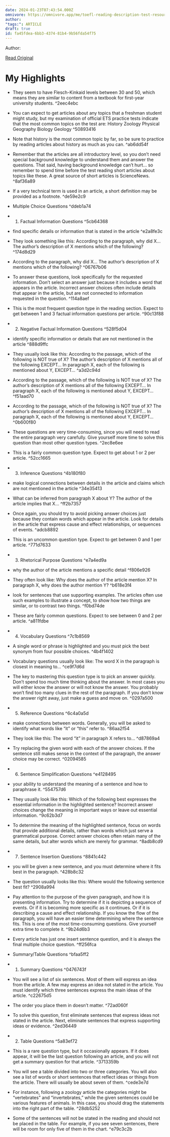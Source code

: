 ```yaml
---
date: 2024-01-23T07:43:54.000Z
omnivore: https://omnivore.app/me/toefl-reading-description-test-resources-18d3538dd5e
author: 
"tags:": ARTICLE
draft: true
id: fa45fdea-6bb3-4374-81b4-9b56fda54f75
---
```


Author: 

[Read Original](https://www.toeflresources.com/toefl-reading-description/)

# My Highlights

- They seem to have Flesch-Kinkaid levels between 30 and 50, which means they are similar to content from a textbook for first-year university students. ^2eec4ebc

- You can expect to get articles about any topics that a freshman student might study, but my examination of official ETS practice tests indicate that the most common topics on the test are:
History
Zoology
Physical Geography
Biology
Geology ^50893416

- Note that history is the most common topic by far, so be sure to practice by reading articles about history as much as you can. ^ab6dd54f

- Remember that the articles are all introductory level, so you don’t need special background knowledge to understand them and answer the questions. That said, having background knowledge can’t hurt… so remember to spend time before the test reading short articles about topics like these. A great source of short articles is ScienceNews. ^8af36a89

- If a very technical term is used in an article, a short definition may be provided as a footnote. ^de59e2c9

- Multiple Choice Questions ^ddeb1a74

- 1. Factual Information Questions ^5cb64368

- find specific details or information that is stated in the article ^e2a8fe3c

- They look something like this:
According to the paragraph, why did X…
The author’s description of X mentions which of the following? ^174d8d29

- According to the paragraph, why did X…
The author’s description of X mentions which of the following? ^06767b06

- To answer these questions, look specifically for the requested information. Don’t select an answer just because it includes a word that appears in the article. Incorrect answer choices often include details that appear in the article, but are not connected to information requested in the question. ^114a8aef

- This is the most frequent question type in the reading section. Expect to get between 1 and 3 factual information questions per article. ^90c13f88

- 2. Negative Factual Information Questions ^528f5d04

- identify specific information or details that are not mentioned in the article ^888d9ffc

- They usually look like this:
According to the passage, which of the following is NOT true of X?
The author’s description of X mentions all of the following EXCEPT…
In paragraph X, each of the following is mentioned about Y, EXCEPT… ^a3d2c94d

- According to the passage, which of the following is NOT true of X?
The author’s description of X mentions all of the following EXCEPT…
In paragraph X, each of the following is mentioned about Y, EXCEPT… ^f51aad70

- According to the passage, which of the following is NOT true of X?
The author’s description of X mentions all of the following EXCEPT…
In paragraph X, each of the following is mentioned about Y, EXCEPT… ^0b600f80

- These questions are very time-consuming, since you will need to read the entire paragraph very carefully. Give yourself more time to solve this question than most other question types. ^2ec8e6ee

- This is a fairly common question type. Expect to get about 1 or 2 per article. ^52cc1665

- 3. Inference Questions ^4b180f80

- make logical connections between details in the article and claims which are not mentioned in the article ^34e35413

- What can be inferred from paragraph X about Y?
The author of the article implies that X… ^ff2b7357

- Once again, you should try to avoid picking answer choices just because they contain words which appear in the article. Look for details in the article that express cause and effect relationships, or sequences of events. ^adcb8892

- This is an uncommon question type. Expect to get between 0 and 1 per article. ^771d7633

- 3. Rhetorical Purpose Questions ^e7a4ed9a

- why the author of the article mentions a specific detail ^f806e926

- They often look like:
Why does the author of the article mention X?
In paragraph X, why does the author mention Y? ^b618e3f4

- look for sentences that use supporting examples. The articles often use such examples to illustrate a concept, to show how two things are similar, or to contrast two things. ^f0bd74de

- These are fairly common questions. Expect to see between 0 and 2 per article. ^a811fdbe

- 4. Vocabulary Questions ^7c1b8569

- A single word or phrase is highlighted and you must pick the best synonym from four possible choices. ^4b4f1402

- Vocabulary questions usually look like:
The word X in the paragraph is closest in meaning to… ^ce9f7d6d

- The key to mastering this question type is to pick an answer quickly. Don’t spend too much time thinking about the answer. In most cases you will either know the answer or will not know the answer. You probably won’t find too many clues in the rest of the paragraph. If you don’t know the answer right away, just make a guess and move on. ^0297a500

- 5. Reference Questions ^6c4a0a5d

- make connections between words. Generally, you will be asked to identify what words like “it” or “this” refer to. ^86aa2f54

- They look like this:
The word “it” in paragraph X refers to… ^d87869a4

- Try replacing the given word with each of the answer choices. If the sentence still makes sense in the context of the paragraph, the answer choice may be correct. ^02094585

- 6. Sentence Simplification Questions ^e4128495

- your ability to understand the meaning of a sentence and how to paraphrase it. ^554757d6

- They usually look like this:
Which of the following best expresses the essential information in the highlighted sentence? Incorrect answer choices change the meaning in important ways or leave out essential information. ^9c62b3d7

- To determine the meaning of the highlighted sentence, focus on words that provide additional details, rather than words which just serve a grammatical purpose. Correct answer choices often retain many of the same details, but alter words which are merely for grammar. ^8adb8cd9

- 7. Sentence Insertion Questions ^8841c442

- you will be given a new sentence, and you must determine where it fits best in the paragraph. ^428b8c32

- The question usually looks like this:
Where would the following sentence best fit? ^2908a994

- Pay attention to the purpose of the given paragraph, and how it is presenting information. Try to determine if it is depicting a sequence of events. Or if it is becoming more specific as it continues. Or if it is describing a cause and effect relationship. If you know the flow of the paragraph, you will have an easier time determining where the sentence fits. This is one of the most time-consuming questions. Give yourself extra time to complete it. ^9b24d6b3

- Every article has just one insert sentence question, and it is always the final multiple choice question. ^ff256fca

- Summary/Table Questions ^bfaa5ff2

- 1. Summary Questions ^0476743f

- You will see a list of six sentences. Most of them will express an idea from the article. A few may express an idea not stated in the article. You must identify which three sentences express the main ideas of the article. ^c22675d5

- The order you place them in doesn’t matter. ^72ad060f

- To solve this question, first eliminate sentences that express ideas not stated in the article. Next, eliminate sentences that express supporting ideas or evidence. ^2ed36449

- 2. Table Questions ^5a83ef72

- This is a rare question type, but it occasionally appears. If it does appear, it will be the last question following an article, and you will not get a summary question for that article. ^3713359b

- You will see a table divided into two or three categories. You will also see a list of words or short sentences that reflect ideas or things from the article. There will usually be about seven of them. ^cede3e7d

- For instance, following a zoology article the categories might be “vertebrates” and “invertebrates,” while the given sentences could be various features of animals. In this case, you should drag the statements into the right part of the table. ^28db5252

- Some of the sentences will not be stated in the reading and should not be placed in the table. For example, if you see seven sentences, there will be room for only five of them in the chart. ^e79c3c2b

